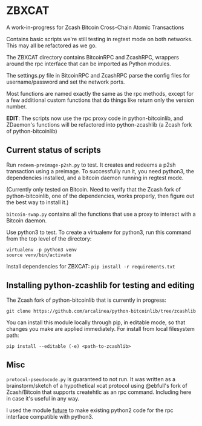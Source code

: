 # ZBXCAT
A work-in-progress for Zcash Bitcoin Cross-Chain Atomic Transactions

Contains basic scripts we're still testing in regtest mode on both networks. This may all be refactored as we go.

The ZBXCAT directory contains BitcoinRPC and ZcashRPC, wrappers around the rpc interface that can be imported as Python modules.

The settings.py file in BitcoinRPC and ZcashRPC parse the config files for username/password and set the network ports.

Most functions are named exactly the same as the rpc methods, except for a few additional custom functions that do things like return only the version number.

**EDIT**: The scripts now use the rpc proxy code in python-bitcoinlib, and ZDaemon's functions will be refactored into python-zcashlib (a Zcash fork of python-bitcoinlib)

## Current status of scripts

Run `redeem-preimage-p2sh.py` to test. It creates and redeems a p2sh transaction using a preimage. To successfully run it, you need python3, the dependencies installed, and a bitcoin daemon running in regtest mode.

(Currently only tested on Bitcoin. Need to verify that the Zcash fork of python-bitcoinlib, one of the dependencies, works properly, then figure out the best way to install it.)

`bitcoin-swap.py` contains all the functions that use a proxy to interact with a Bitcoin daemon.

Use python3 to test. To create a virtualenv for python3, run this command from the top level of the directory:
```
virtualenv -p python3 venv
source venv/bin/activate
```

Install dependencies for ZBXCAT: `pip install -r requirements.txt`

## Installing python-zcashlib for testing and editing

The Zcash fork of python-bitcoinlib that is currently in progress:

`git clone https://github.com/arcalinea/python-bitcoinlib/tree/zcashlib`

You can install this module locally through pip, in editable mode, so that changes you make are applied immediately. For install from local filesystem path:

`pip install --editable (-e) <path-to-zcashlib>`


## Misc

`protocol-pseudocode.py` is guaranteed to not run. It was written as a brainstorm/sketch of a hypothetical xcat protocol using @ebfull's fork of Zcash/Bitcoin that supports createhtlc as an rpc command. Including here in case it's useful in any way.

I used the module [future](http://python-future.org/futurize.html) to make existing python2 code for the rpc interface compatible with python3.
